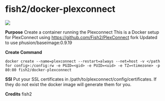 # fish2/docker-plexconnect
[![](https://images.microbadger.com/badges/image/fish2/docker-plexconnect.svg)](https://microbadger.com/images/fish2/docker-plexconnect "Get your own image badge on microbadger.com")

**Purpose**
Create a container running the Plexconnect
This is a Docker setup for PlexConnect using https://github.com/Fish2/PlexConnect fork Updated to use phusion/baseimage:0.9.19

**Create Command**

	docker create --name=plexconnect --restart=always --net=host -v </path for config>:/config:rw -e PGID=<gid> -e PUID=<uid> -e TZ=<timezone> -p 80:80 fish2/docker-plexconnect

**SSl**
Put your SSL certificates in /path/to/plexconnect/config/certificates. If they do not exist the docker image will generate them for you.

**Credits**
fish2
